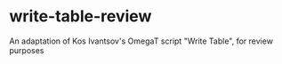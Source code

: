 # write-table-review
An adaptation of Kos Ivantsov's OmegaT script "Write Table", for review purposes
